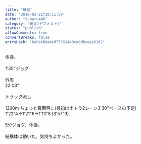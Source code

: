 ```yaml
---
title: "練習"
date: '2010-02-22T18:51:59'
author: "subaru44k"
category: "練習(デフォルト)"
status: "publish"
allowComments: true
convertBreaks: false
entryHash: "6e0ceb0a4ed77762440caddbceaa3182"
---
```

体操。<br>
<br>
1'30"ジョグ<br>
<br>
外周<br>
22'03"<br>
<br>
トラック流し<br>
<br>
1200m ちょっと真面目に(最初は土トラ2レーン3'30"ペースの予定)<br>
1'22"4→1'21"6→1'13"8 (3'57"9)<br>
<br>
5分ジョグ、体操。<br>
<br>
結構体は動いた。気持ちよかった。
